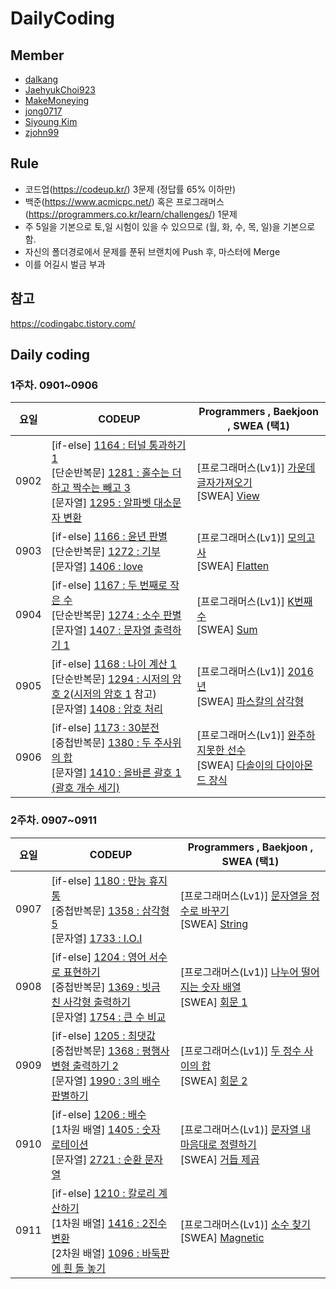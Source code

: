 # DailyCoding
##  Member

- [dalkang](https://github.com/dalkang)
- [JaehyukChoi923](https://github.com/JaehyukChoi923)
- [MakeMoneying](https://github.com/Jihyeok11)
- [jong0717](https://github.com/jong0717)
- [Siyoung Kim](https://github.com/JudyH0pps)
- [zjohn99](https://github.com/zjohn99)



##  Rule

- 코드업(https://codeup.kr/) 3문제 (정답률 65% 이하만)
- 백준(https://www.acmicpc.net/) 혹은 프로그래머스(https://programmers.co.kr/learn/challenges/) 1문제
- 주 5일을 기본으로 토,일 시험이 있을 수 있으므로 (월, 화, 수, 목, 일)을 기본으로 함.
- 자신의 폴더경로에서 문제를 푼뒤 브랜치에 Push 후, 마스터에 Merge
- 이를 어길시 벌금 부과



##  참고

https://codingabc.tistory.com/



##  Daily coding

###  1주차. 0901~0906

| 요일 | CODEUP                                                       | Programmers , Baekjoon , SWEA  (택1)                         |
| ---- | ------------------------------------------------------------ | ------------------------------------------------------------ |
| 0902 | [if-else] [1164 : 터널 통과하기 1](https://codeup.kr/problem.php?id=1164)<br />[단순반복문] [1281 : 홀수는 더하고 짝수는 빼고 3](https://codeup.kr/problem.php?id=1281)<br />[문자열] [1295 : 알파벳 대소문자 변환](https://codeup.kr/problem.php?id=1295) | [프로그래머스(Lv1)] [가운데글자가져오기](https://programmers.co.kr/learn/courses/30/lessons/12903)<br />[SWEA] [View](https://swexpertacademy.com/main/code/problem/problemDetail.do?contestProbId=AV134DPqAA8CFAYh) |
| 0903 | [if-else] [1166 : 윤년 판별](https://codeup.kr/problem.php?id=1166)<br />[단순반복문] [1272 : 기부](https://codeup.kr/problem.php?id=1272)<br />[문자열] [1406 : love](https://codeup.kr/problem.php?id=1406) | [프로그래머스(Lv1)] [모의고사](https://programmers.co.kr/learn/courses/30/lessons/42840)<br />[SWEA] [Flatten](https://swexpertacademy.com/main/code/problem/problemDetail.do?contestProbId=AV139KOaABgCFAYh) |
| 0904 | [if-else] [1167 : 두 번째로 작은 수](https://codeup.kr/problem.php?id=1167)<br />[단순반복문] [1274 : 소수 판별](https://codeup.kr/problem.php?id=1274)<br />[문자열] [1407 : 문자열 출력하기 1](https://codeup.kr/problem.php?id=1407) | [프로그래머스(Lv1)] [K번째수](https://programmers.co.kr/learn/courses/30/lessons/42748)<br />[SWEA] [Sum](https://swexpertacademy.com/main/code/problem/problemDetail.do?contestProbId=AV13_BWKACUCFAYh) |
| 0905 | [if-else] [1168 : 나이 계산 1](https://codeup.kr/problem.php?id=1168)<br />[단순반복문] [1294 : 시저의 암호 2](https://codeup.kr/problem.php?id=1294)([시저의 암호 1](https://codeup.kr/problem.php?id=1675) 참고)<br>[문자열] [1408 : 암호 처리](https://codeup.kr/problem.php?id=1408) | [프로그래머스(Lv1)] [2016년](https://programmers.co.kr/learn/courses/30/lessons/12901)<br />[SWEA] [파스칼의 삼각형](https://swexpertacademy.com/main/code/problem/problemDetail.do?contestProbId=AV5P0-h6Ak4DFAUq) |
| 0906 | [if-else] [1173 : 30분전](https://codeup.kr/problem.php?id=1173)<br />[중첩반복문] [1380 : 두 주사위의 합](https://codeup.kr/problem.php?id=1380)<br />[문자열] [1410 : 올바른 괄호 1 (괄호 개수 세기)](https://codeup.kr/problem.php?id=1410) | [프로그래머스(Lv1)] [완주하지못한 선수](https://programmers.co.kr/learn/courses/30/lessons/42576)<br />[SWEA] [다솔이의 다이아몬드 장식](https://swexpertacademy.com/main/code/problem/problemDetail.do?contestProbId=AWSNw5jKzwMDFAUr) |

###  2주차. 0907~0911

| 요일 | CODEUP                                                       | Programmers , Baekjoon , SWEA  (택1)                         |
| ---- | ------------------------------------------------------------ | ------------------------------------------------------------ |
| 0907 | [if-else] [1180 : 만능 휴지통](https://codeup.kr/problem.php?id=1180)<br />[중첩반복문] [1358 : 삼각형 5](https://codeup.kr/problem.php?id=1358)<br />[문자열] [1733 : I.O.I ](https://codeup.kr/problem.php?id=1733) | [프로그래머스(Lv1)] [문자열을 정수로 바꾸기](https://programmers.co.kr/learn/courses/30/lessons/12925)<br />[SWEA] [String](https://swexpertacademy.com/main/code/problem/problemDetail.do?contestProbId=AV14P0c6AAUCFAYi&categoryId=AV14P0c6AAUCFAYi&categoryType=CODE) |
| 0908 | [if-else] [1204 : 영어 서수로 표현하기](https://codeup.kr/problem.php?id=1204)<br />[중첩반복문] [1369 : 빗금 친 사각형 출력하기](https://codeup.kr/problem.php?id=1369)<br />[문자열] [1754 : 큰 수 비교](https://codeup.kr/problem.php?id=1754) | [프로그래머스(Lv1)] [나누어 떨어지는 숫자 배열](https://programmers.co.kr/learn/courses/30/lessons/12910)<br />[SWEA] [회문 1](https://swexpertacademy.com/main/code/problem/problemDetail.do?contestProbId=AV14QpAaAAwCFAYi&categoryId=AV14QpAaAAwCFAYi&categoryType=CODE) |
| 0909 | [if-else] [1205 : 최댓값](https://codeup.kr/problem.php?id=1205)<br />[중첩반복문] [1368 : 평행사변형 출력하기 2](https://codeup.kr/problem.php?id=1368)<br />[문자열] [1990 : 3의 배수 판별하기](https://codeup.kr/problem.php?id=1407) | [프로그래머스(Lv1)] [두 정수 사이의 합](https://programmers.co.kr/learn/courses/30/lessons/12912)<br />[SWEA] [회문 2](https://swexpertacademy.com/main/code/problem/problemDetail.do?contestProbId=AV14Rq5aABUCFAYi&categoryId=AV14Rq5aABUCFAYi&categoryType=CODE) |
| 0910 | [if-else] [1206 : 배수](https://codeup.kr/problem.php?id=1206)<br />[1차원 배열] [1405 : 숫자 로테이션](https://codeup.kr/problem.php?id=1405)<br />[문자열] [2721 : 순환 문자열](https://codeup.kr/problem.php?id=1408) | [프로그래머스(Lv1)] [문자열 내 마음대로 정렬하기](https://programmers.co.kr/learn/courses/30/lessons/12915)<br />[SWEA] [거듭 제곱](https://swexpertacademy.com/main/code/problem/problemDetail.do?contestProbId=AV14dUIaAAUCFAYD&categoryId=AV14dUIaAAUCFAYD&categoryType=CODE) |
| 0911 | [if-else] [1210 : 칼로리 계산하기](https://codeup.kr/problem.php?id=1210)<br />[1차원 배열] [1416 : 2진수 변환](https://codeup.kr/problem.php?id=1416)<br />[2차원 배열] [1096 : 바둑판에 흰 돌 놓기](https://codeup.kr/problem.php?id=1096) | [프로그래머스(Lv1)] [소수 찾기](https://programmers.co.kr/learn/courses/30/lessons/12921)<br />[SWEA] [Magnetic](https://swexpertacademy.com/main/code/problem/problemDetail.do?contestProbId=AV14hwZqABsCFAYD&categoryId=AV14hwZqABsCFAYD&categoryType=CODE) |
